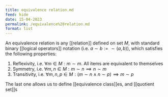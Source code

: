 ```yaml
---
title: equivalence relation.md
feed: hide
date: 15-04-2023
permalink: /equivalence%20relation.md
format: list
---
```



An equivalence relation is any [[relation]] defined on set $M$, with standard binary [[logical operators]] notation (i.e. $a\sim b := \sim(a,b)$), which satisfies the following properties:

1. Reflexivity, i.e. $\forall m \in M: m \sim m$. All items are equivalent to themselves
2. Symmetry, i.e. $\forall m, n \in M: m\sim n \implies n\sim m$
3. Transitivity, i.e. $\forall m, n, p \in M: (m \sim n \land n  \sim p) \implies m \sim p$

The last one allows us to define [[equivalence class]]es, and [[quotient set]]s